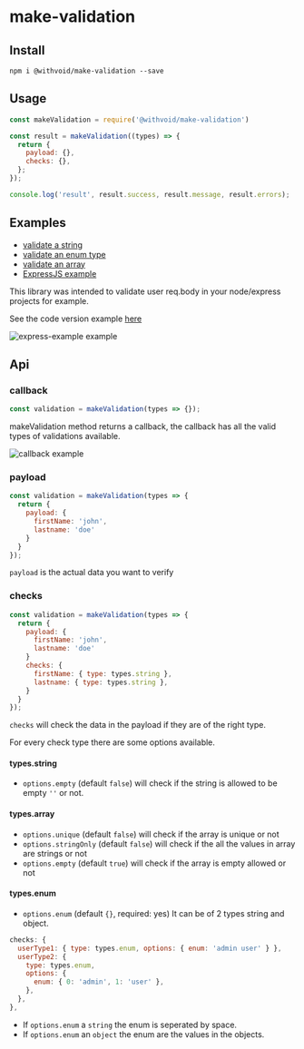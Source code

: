 # make-validation

## Install

```
npm i @withvoid/make-validation --save
```

## Usage

```js
const makeValidation = require('@withvoid/make-validation')

const result = makeValidation((types) => {
  return {
    payload: {},
    checks: {},
  };
});

console.log('result', result.success, result.message, result.errors);
```

## Examples

- [validate a string](example/string.js)
- [validate an enum type](example/enum.js)
- [validate an array](example/array.js)
- [ExpressJS example](example/express-example.js)

This library was intended to validate user req.body in your node/express
projects for example.

See the code version example [here](example/express-example.js)

![express-example example](public/express-example.png?raw=true "express-example example")

## Api

### callback

```js
const validation = makeValidation(types => {});
```

makeValidation method returns a callback, the callback has all the valid
types of validations available.

![callback example](public/callback.png?raw=true "callback example")

### payload

```js
const validation = makeValidation(types => {
  return {
    payload: {
      firstName: 'john',
      lastname: 'doe'
    }
  }
});
```

`payload` is the actual data you want to verify

### checks

```js
const validation = makeValidation(types => {
  return {
    payload: {
      firstName: 'john',
      lastname: 'doe'
    }
    checks: {
      firstName: { type: types.string },
      lastname: { type: types.string },
    }
  }
});
```

`checks` will check the data in the payload if they are of the right type.

For every check type there are some options available.

#### types.string

- `options.empty` (default `false`) will check if the string is allowed to be
    empty `''` or not.

#### types.array

- `options.unique` (default `false`) will check if the array is unique or not
- `options.stringOnly` (default `false`) will check if the all the values in
    array are strings or not
- `options.empty` (default `true`) will check if the array is empty allowed or
    not

#### types.enum

- `options.enum` (default `{}`, required: yes) It can be of 2 types string and
    object.

```js
checks: {
  userType1: { type: types.enum, options: { enum: 'admin user' } },
  userType2: {
    type: types.enum,
    options: {
      enum: { 0: 'admin', 1: 'user' },
    },
  },
},
```

- If `options.enum` a `string` the enum is seperated by space.
- If `options.enum` an `object` the enum are the values in the objects.

